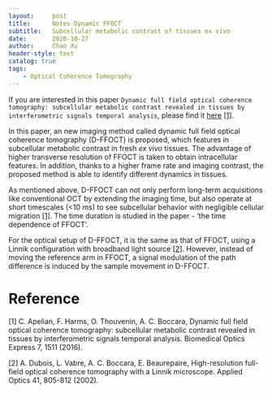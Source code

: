 ```yaml
---
layout:     post
title:      Notes-Dynamic FFOCT
subtitle:   Subcellular metabolic contrast of tissues ex vivo
date:       2020-10-27
author:     Chao Xu
header-style: text 
catalog: true
tags:
    - Optical Coherence Tomography
---
```


If you are interested in this paper `Dynamic full field optical coherence tomography: subcellular metabolic contrast revealed in tissues by interferometric signals temporal analysis`, please find it [here](https://www.osapublishing.org/boe/fulltext.cfm?uri=boe-7-4-1511&id=338491) [[1]](https://www.osapublishing.org/boe/fulltext.cfm?uri=boe-7-4-1511&id=338491).

In this paper, an new imaging method called dynamic full field optical coherence tomography (D-FFOCT) is proposed, which features in subcellular metabolic contrast in fresh *ex vivo* tissues. The advantage of higher transverse resolution of FFOCT is taken to obtain intracellular features. In addition, thanks to a higher frame rate and imaging contrast, the proposed method is able to identify different dynamics in tissues. 

As mentioned above, D-FFOCT can not only perform long-term acquisitions like conventional OCT by extending the  imaging time, but also operate at short timescales (<10 ms) to see subcellular behavior with negligible cellular migration [[1]](https://www.osapublishing.org/boe/fulltext.cfm?uri=boe-7-4-1511&id=338491). The time duration is studied in the paper - ‘the time dependence of FFOCT’. 

For the optical setup of D-FFOCT, it is the same as that of FFOCT, using a Linnik configuration with broadband light source [[2]](https://www.osapublishing.org/ao/abstract.cfm?uri=ao-41-4-805). However, instead of moving the reference arm in FFOCT, a signal modulation of the path difference is induced by the sample movement in D-FFOCT.  

# Reference 

[1] C. Apelian, F. Harms, O. Thouvenin, A. C. Boccara, Dynamic full field optical coherence tomography: subcellular metabolic contrast revealed in tissues by interferometric signals temporal analysis. Biomedical Optics Express 7, 1511 (2016).

[2] A. Dubois, L. Vabre, A. C. Boccara, E. Beaurepaire, High-resolution full-field optical coherence tomography with a Linnik microscope. Applied Optics 41, 805-812 (2002).